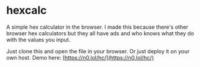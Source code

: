 # hexcalc
A simple hex calculator in the browser. I made this because there's other browser hex calculators but they all have ads and who knows what they do with the values you input.

Just clone this and open the file in your browser. Or just deploy it on your own host. Demo here: [https://n0.lol/hc/](https://n0.lol/hc/)
